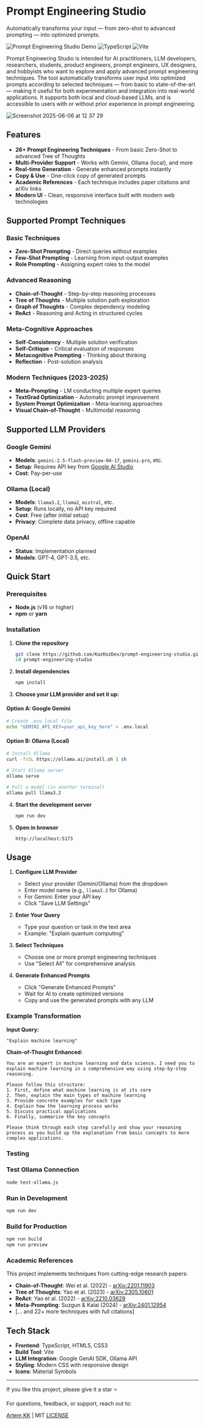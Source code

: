 # Prompt Engineering Studio

Automatically transforms your input — from zero-shot to advanced prompting — into optimized prompts. 


![Prompt Engineering Studio Demo](https://img.shields.io/badge/Status-Working-brightgreen) ![TypeScript](https://img.shields.io/badge/TypeScript-3178C6?logo=typescript&logoColor=white) ![Vite](https://img.shields.io/badge/Vite-646CFF?logo=vite&logoColor=white)

Prompt Engineering Studio is intended for AI practitioners, LLM developers, researchers, students, product engineers, prompt engineers, UX designers, and hobbyists who want to explore and apply advanced prompt engineering techniques. The tool automatically transforms user input into optimized prompts according to selected techniques — from basic to state-of-the-art — making it useful for both experimentation and integration into real-world applications. It supports both local and cloud-based LLMs, and is accessible to users with or without prior experience in prompt engineering.

![Screenshot 2025-06-06 at 12 37 29](https://github.com/user-attachments/assets/acc1785d-656e-4b46-9ba1-ea1b9466c3fc)

## Features

- **26+ Prompt Engineering Techniques** - From basic Zero-Shot to advanced Tree of Thoughts
- **Multi-Provider Support** - Works with Gemini, Ollama (local), and more
- **Real-time Generation** - Generate enhanced prompts instantly
- **Copy & Use** - One-click copy of generated prompts
- **Academic References** - Each technique includes paper citations and arXiv links
- **Modern UI** - Clean, responsive interface built with modern web technologies

## Supported Prompt Techniques

### Basic Techniques
- **Zero-Shot Prompting** - Direct queries without examples
- **Few-Shot Prompting** - Learning from input-output examples
- **Role Prompting** - Assigning expert roles to the model

### Advanced Reasoning
- **Chain-of-Thought** - Step-by-step reasoning processes
- **Tree of Thoughts** - Multiple solution path exploration
- **Graph of Thoughts** - Complex dependency modeling
- **ReAct** - Reasoning and Acting in structured cycles

### Meta-Cognitive Approaches
- **Self-Consistency** - Multiple solution verification
- **Self-Critique** - Critical evaluation of responses
- **Metacognitive Prompting** - Thinking about thinking
- **Reflection** - Post-solution analysis

### Modern Techniques (2023-2025)
- **Meta-Prompting** - LM conducting multiple expert queries
- **TextGrad Optimization** - Automatic prompt improvement
- **System Prompt Optimization** - Meta-learning approaches
- **Visual Chain-of-Thought** - Multimodal reasoning

## Supported LLM Providers

### Google Gemini
- **Models**: `gemini-2.5-flash-preview-04-17`, `gemini-pro`, etc.
- **Setup**: Requires API key from [Google AI Studio](https://makersuite.google.com/)
- **Cost**: Pay-per-use

### Ollama (Local)
- **Models**: `llama3.2`, `llama2`, `mistral`, etc.
- **Setup**: Runs locally, no API key required
- **Cost**: Free (after initial setup)
- **Privacy**: Complete data privacy, offline capable

### OpenAI
- **Status**: Implementation planned
- **Models**: GPT-4, GPT-3.5, etc.

## Quick Start

### Prerequisites
- **Node.js** (v16 or higher)
- **npm** or **yarn**

### Installation

1. **Clone the repository**
   ```bash
   git clone https://github.com/KazKozDev/prompt-engineering-studio.git
   cd prompt-engineering-studio
   ```

2. **Install dependencies**
   ```bash
   npm install
   ```

3. **Choose your LLM provider and set it up:**

#### Option A: Google Gemini
```bash
# Create .env.local file
echo "GEMINI_API_KEY=your_api_key_here" > .env.local
```

#### Option B: Ollama (Local)
```bash
# Install Ollama
curl -fsSL https://ollama.ai/install.sh | sh

# Start Ollama server
ollama serve

# Pull a model (in another terminal)
ollama pull llama3.2
```

4. **Start the development server**
   ```bash
   npm run dev
   ```

5. **Open in browser**
   ```
   http://localhost:5173
   ```

## Usage

1. **Configure LLM Provider**
   - Select your provider (Gemini/Ollama) from the dropdown
   - Enter model name (e.g., `llama3.2` for Ollama)
   - For Gemini: Enter your API key
   - Click "Save LLM Settings"

2. **Enter Your Query**
   - Type your question or task in the text area
   - Example: "Explain quantum computing"

3. **Select Techniques**
   - Choose one or more prompt engineering techniques
   - Use "Select All" for comprehensive analysis

4. **Generate Enhanced Prompts**
   - Click "Generate Enhanced Prompts"
   - Wait for AI to create optimized versions
   - Copy and use the generated prompts with any LLM

### Example Transformation

**Input Query:**
```
"Explain machine learning"
```

**Chain-of-Thought Enhanced:**
```
You are an expert in machine learning and data science. I need you to explain machine learning in a comprehensive way using step-by-step reasoning.

Please follow this structure:
1. First, define what machine learning is at its core
2. Then, explain the main types of machine learning
3. Provide concrete examples for each type
4. Explain how the learning process works
5. Discuss practical applications
6. Finally, summarize the key concepts

Please think through each step carefully and show your reasoning process as you build up the explanation from basic concepts to more complex applications.
```

### Testing

### Test Ollama Connection
```bash
node test-ollama.js
```

### Run in Development
```bash
npm run dev
```

### Build for Production
```bash
npm run build
npm run preview
```

### Academic References

This project implements techniques from cutting-edge research papers:

- **Chain-of-Thought**: Wei et al. (2022) - [arXiv:2201.11903](https://arxiv.org/abs/2201.11903)
- **Tree of Thoughts**: Yao et al. (2023) - [arXiv:2305.10601](https://arxiv.org/abs/2305.10601)
- **ReAct**: Yao et al. (2022) - [arXiv:2210.03629](https://arxiv.org/abs/2210.03629)
- **Meta-Prompting**: Suzgun & Kalai (2024) - [arXiv:2401.12954](https://arxiv.org/abs/2401.12954)
- [... and 22+ more techniques with full citations]

## Tech Stack

- **Frontend**: TypeScript, HTML5, CSS3
- **Build Tool**: Vite
- **LLM Integration**: Google GenAI SDK, Ollama API
- **Styling**: Modern CSS with responsive design
- **Icons**: Material Symbols

---

If you like this project, please give it a star ⭐

For questions, feedback, or support, reach out to:

[Artem KK](https://www.linkedin.com/in/kazkozdev/) | MIT [LICENSE](LICENSE) 
